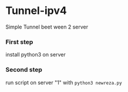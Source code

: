 # Tunnel-ipv4
 Simple Tunnel beet ween 2 server

### First step
install python3 on server

### Second step
run script on server "1" with ```python3 newreza.py```